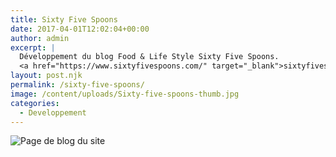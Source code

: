 ```yaml
---
title: Sixty Five Spoons
date: 2017-04-01T12:02:04+00:00
author: admin
excerpt: |
  Développement du blog Food & Life Style Sixty Five Spoons.
  <a href="https://www.sixtyfivespoons.com/" target="_blank">sixtyfivespoons.com</a>
layout: post.njk
permalink: /sixty-five-spoons/
image: /content/uploads/Sixty-five-spoons-thumb.jpg
categories:
  - Developpement
---
```

![Page de blog du site](./content/uploads/sixty-five-spoon-website-2000.png)
